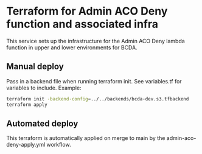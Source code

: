 # Terraform for Admin ACO Deny function and associated infra

This service sets up the infrastructure for the Admin ACO Deny lambda function in upper and lower environments for BCDA.

## Manual deploy

Pass in a backend file when running terraform init. See variables.tf for variables to include. Example:

```bash
terraform init -backend-config=../../backends/bcda-dev.s3.tfbackend
terraform apply
```

## Automated deploy

This terraform is automatically applied on merge to main by the admin-aco-deny-apply.yml workflow.
